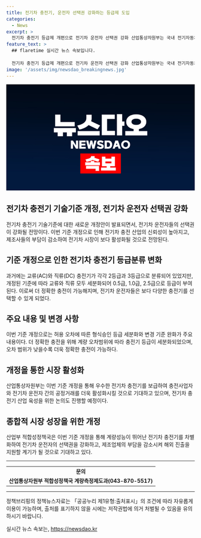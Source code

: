 ```yaml
---
title: 전기차 충전기, 운전자 선택권 강화하는 등급제 도입
categories:
  - News
excerpt: >
  전기차 충전기 등급제 개편으로 전기차 운전자 선택권 강화 산업통상자원부는 국내 전기자동차 충전기 기술기준을 개정하여 교류(AC) 충전기는 2등급, 직류(DC) 충전기는 3등급으로 세분화하고 형식승인 기준을 간소화하여 전기차 충전 산업의 신뢰성을 높일 예정이다. 이를 통해 계량 성능이 우수한 충전기가 보급될 것으로 기대되며, 이는 전기차 운전자와 충전사업자 간의 공정거래를 촉진할 것으로 전망된다.
feature_text: >
  ## flaretime 실시간 뉴스 속보입니다.

  전기차 충전기 등급제 개편으로 전기차 운전자 선택권 강화 산업통상자원부는 국내 전기자동차 충전기 기술기준을 개정하여 교류(AC) 충전기는 2등급, 직류(DC) 충전기는 3등급으로 세분화하고 형식승인 기준을 간소화하여 전기차 충전 산업의 신뢰성을 높일 예정이다. 이를 통해 계량 성능이 우수한 충전기가 보급될 것으로 기대되며, 이는 전기차 운전자와 충전사업자 간의 공정거래를 촉진할 것으로 전망된다.
image: '/assets/img/newsdao_breakingnews.jpg'
---
```


<p><img src="/assets/img/newsdao_breakingnews.jpg" alt="flaretime 속보" /></p>

<h2>전기차 충전기 기술기준 개정, 전기차 운전자 선택권 강화</h2>

<p data-ke-size="size16">전기차 충전기 기술기준에 대한 새로운 개정안이 발표되면서, 전기차 운전자들의 선택권이 강화될 전망이다. 이번 기준 개정으로 인해 전기차 충전 산업의 신뢰성이 높아지고, 제조사들의 부담이 감소하여 전기차 시장이 보다 활성화될 것으로 전망된다.</p>

<h2>기준 개정으로 인한 전기차 충전기 등급분류 변화</h2>

<p data-ke-size="size16">과거에는 교류(AC)와 직류(DC) 충전기가 각각 2등급과 3등급으로 분류되어 있었지만, 개정된 기준에 따라 교류와 직류 모두 세분화되어 0.5급, 1.0급, 2.5급으로 등급이 부여된다. 이로써 더 정확한 충전이 가능해지며, 전기차 운전자들은 보다 다양한 충전기를 선택할 수 있게 되었다.</p>

<h2>주요 내용 및 변경 사항</h2>

<p data-ke-size="size16">이번 기준 개정으로는 허용 오차에 따른 형식승인 등급 세분화와 변경 기준 완화가 주요 내용이다. 더 정확한 충전을 위해 계량 오차범위에 따라 충전기 등급이 세분화되었으며, 오차 범위가 낮을수록 더욱 정확한 충전이 가능하다.</p>

<h2>개정을 통한 시장 활성화</h2>

<p data-ke-size="size16">산업통상자원부는 이번 기준 개정을 통해 우수한 전기차 충전기를 보급하여 충전사업자와 전기차 운전자 간의 공정거래를 더욱 활성화시킬 것으로 기대하고 있으며, 전기차 충전기 산업 육성을 위한 논의도 진행할 예정이다.</p>

<h2>종합적 시장 성장을 위한 개정</h2>

<p data-ke-size="size16">산업부 적합성정책국은 이번 기준 개정을 통해 계량성능이 뛰어난 전기차 충전기를 차별화하여 전기차 운전자의 선택권을 강화하고, 제조업체의 부담을 감소시켜 해외 진출을 지원할 계기가 될 것으로 기대하고 있다.</p>

<hr>

<table>
  <tr>
    <td style="text-align: center; height: 17px;"><b>문의</b></td>
  </tr>
  <tr>
    <td style="text-align: center; height: 17px;"><b>산업통상자원부 적합성정책국 계량측정제도과(043-870-5517)</b></td>
  </tr>
</table>

<hr>

<p data-ke-size="size16">정책브리핑의 정책뉴스자료는 「공공누리 제1유형:출처표시」의 조건에 따라 자유롭게 이용이 가능하며, 출처를 표기하지 않을 시에는 저작권법에 의거 처벌될 수 있음을 유의하시기 바랍니다.</p>
실시간 뉴스 속보는, <a href="https://newsdao.kr" rel="dofollow">https://newsdao.kr</a>


